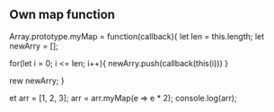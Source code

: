 ## Own map function

Array.prototype.myMap = function(callback){
  let len = this.length;
let newArry = [];

  for(let i = 0; i <= len; i++){
      newArry.push(callback(this(i)))
  }

rew newArry;
}

et arr = [1, 2, 3];
arr = arr.myMap(e => e * 2);
console.log(arr);
